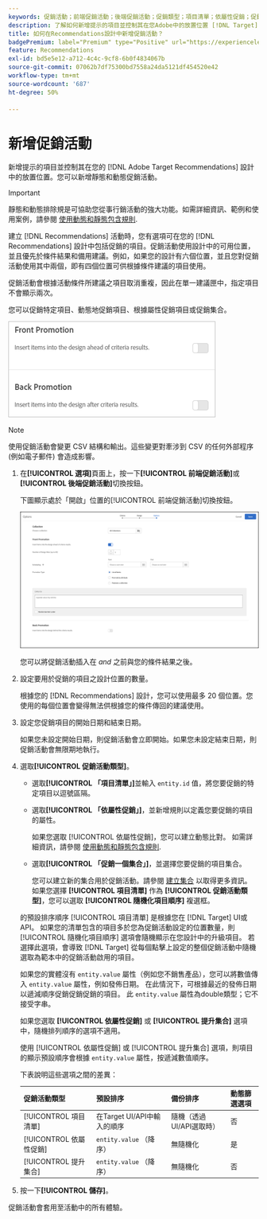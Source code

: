 ```yaml
---
keywords: 促銷活動；前端促銷活動；後端促銷活動；促銷類型；項目清單；依屬性促銷；促銷集合
description: 了解如何新增提示的項目並控制其在您Adobe中的放置位置 [!DNL Target] Recommendations設計。 您可以新增靜態和動態促銷活動。
title: 如何在Recommendations設計中新增促銷活動？
badgePremium: label="Premium" type="Positive" url="https://experienceleague.adobe.com/docs/target/using/introduction/intro.html?lang=en#premium newtab=true" tooltip="See what's included in Target Premium."
feature: Recommendations
exl-id: bd5e5e12-a712-4c4c-9cf8-6b0f4834067b
source-git-commit: 07062b7df75300bd7558a24da5121df454520e42
workflow-type: tm+mt
source-wordcount: '687'
ht-degree: 50%

---
```


# 新增促銷活動

新增提示的項目並控制其在您的 [!DNL Adobe Target Recommendations] 設計中的放置位置。您可以新增靜態和動態促銷活動。

>[!IMPORTANT]
>
>靜態和動態排除規是可協助您從事行銷活動的強大功能。如需詳細資訊、範例和使用案例，請參閱 [使用動態和靜態包含規則](/help/main/c-recommendations/c-algorithms/use-dynamic-and-static-inclusion-rules.md#concept_4CB5C0FA705D4E449BD0B37B3D987F9F).

建立 [!DNL Recommendations] 活動時，您有選項可在您的 [!DNL Recommendations] 設計中包括促銷的項目。促銷活動使用設計中的可用位置，並且優先於條件結果和備用建議。例如，如果您的設計有六個位置，並且您對促銷活動使用其中兩個，即有四個位置可供根據條件建議的項目使用。

促銷活動會根據活動條件所建議之項目取消重複，因此在單一建議匣中，指定項目不會顯示兩次。

您可以促銷特定項目、動態地促銷項目、根據屬性促銷項目或促銷集合。

![[!UICONTROL 前端促銷] 和 [!UICONTROL 上一步促銷] 選項 [!DNL Target] UI](assets/add_promotion_toggles.png)

>[!NOTE]
>
>使用促銷活動會變更 CSV 結構和輸出。這些變更對牽涉到 CSV 的任何外部程序 (例如電子郵件) 會造成影響。

1. 在&#x200B;**[!UICONTROL 選項]**&#x200B;頁面上，按一下&#x200B;**[!UICONTROL 前端促銷活動]**&#x200B;或&#x200B;**[!UICONTROL 後端促銷活動]**&#x200B;切換按鈕。

   下圖顯示處於「開啟」位置的[!UICONTROL 前端促銷活動]切換按鈕。

   ![新增前端促銷活動選項](/help/main/c-recommendations/t-create-recs-activity/assets/add_promotion_front.png)

   您可以將促銷活動插入在 *and* 之前與您的條件結果之後。

1. 設定要用於促銷的項目之設計位置的數量。

   根據您的 [!DNL Recommendations] 設計，您可以使用最多 20 個位置。您使用的每個位置會變得無法供根據您的條件傳回的建議使用。

1. 設定您促銷項目的開始日期和結束日期。

   如果您未設定開始日期，則促銷活動會立即開始。如果您未設定結束日期，則促銷活動會無限期地執行。

1. 選取&#x200B;**[!UICONTROL 促銷活動類型]**。

   * 選取&#x200B;**[!UICONTROL 「項目清單」]**&#x200B;並輸入 `entity.id` 值，將您要促銷的特定項目以逗號區隔。

   * 選取&#x200B;**[!UICONTROL 「依屬性促銷」]**，並新增規則以定義您要促銷的項目的屬性。

      如果您選取 [!UICONTROL 依屬性促銷]，您可以建立動態比對。 如需詳細資訊，請參閱 [使用動態和靜態包含規則](/help/main/c-recommendations/c-algorithms/use-dynamic-and-static-inclusion-rules.md#concept_4CB5C0FA705D4E449BD0B37B3D987F9F).

   * 選取&#x200B;**[!UICONTROL 「促銷一個集合」]**，並選擇您要促銷的項目集合。

      您可以建立新的集合用於促銷活動。請參閱 [建立集合](/help/main/c-recommendations/c-products/collections.md#task_1256DFF6842141FCAADD9E1428EF7F08) 以取得更多資訊。
   如果您選擇 **[!UICONTROL 項目清單]** 作為 **[!UICONTROL 促銷活動類型]**，您可以選取 **[!UICONTROL 隨機化項目順序]** 複選框。

   的預設排序順序 [!UICONTROL 項目清單] 是根據您在 [!DNL Target] UI或API。 如果您的清單包含的項目多於您為促銷活動設定的位置數量，則 [!UICONTROL 隨機化項目順序] 選項會隨機顯示在您設計中的升級項目。 若選擇此選項，會導致 [!DNL Target] 從每個點擊上設定的整個促銷活動中隨機選取為範本中的促銷活動啟用的項目。

   如果您的實體沒有 `entity.value` 屬性（例如您不銷售產品），您可以將數值傳入 `entity.value` 屬性，例如發佈日期。 在此情況下，可根據最近的發佈日期以遞減順序促銷促銷促銷的項目。 此 `entity.value` 屬性為double類型；它不接受字串。

   如果您選取 **[!UICONTROL 依屬性促銷]** 或 **[!UICONTROL 提升集合]** 選項中，隨機排列順序的選項不適用。

   使用 [!UICONTROL 依屬性促銷] 或 [!UICONTROL 提升集合] 選項，則項目的顯示預設順序會根據 `entity.value` 屬性，按遞減數值順序。

   下表說明這些選項之間的差異：

   | 促銷活動類型 | 預設排序 | 備份排序 | 動態篩選選項 |
   | --- | --- | --- | --- |
   | [!UICONTROL 項目清單] | 在Target UI/API中輸入的順序 | 隨機（透過UI/API選取時） | 否 |
   | [!UICONTROL 依屬性促銷] | `entity.value` （降序） | 無隨機化 | 是 |
   | [!UICONTROL 提升集合] | `entity.value` （降序） | 無隨機化 | 否 |

1. 按一下&#x200B;**[!UICONTROL 儲存]**。

促銷活動會套用至活動中的所有體驗。
